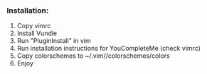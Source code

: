 ### Installation:

1. Copy vimrc
2. Install Vundle
3. Run "PluginInstall" in vim
4. Run installation instructions for YouCompleteMe (check vimrc)
5. Copy colorschemes to ~/.vim/<something>/colorschemes/colors
6. Enjoy
